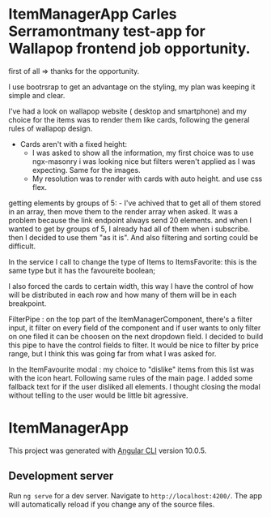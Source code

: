 # ItemManagerApp Carles Serramontmany test-app for Wallapop frontend job opportunity.

first of all => thanks for the opportunity. 

I use bootrsrap to get an advantage on the styling, my plan was keeping it simple and clear. 

I've had a look on wallapop website ( desktop and smartphone) and my choice for the items was to render them like cards, following the general rules of wallapop design. 
- Cards aren't with a fixed height: 
    - I was asked to show all the information, my first choice was to use ngx-masonry i was looking nice but filters weren't applied as I was expecting. Same for the images. 
    - My resolution was to render with cards with auto height. and use css flex. 

getting elements by groups of 5: 
    - I've achived that to get all of them stored in an array, then move them to the render array when asked. It was a problem because the link endpoint always send 20 elements. and when I wanted to get by groups of 5, I already had all of them when i subscribe. then I decided to use them "as it is". And also filtering and sorting could be difficult.  

In the service I  call to change the type of Items to ItemsFavorite: this is the same type but it has the favoureite boolean; 

I also forced the cards to certain width, this way I have the control of how will be distributed in each row and how many of them will be in each breakpoint. 

FilterPipe : on the top part of the ItemManagerComponent, there's a filter input, it filter on every field of the component and if user wants to only filter on one filed it can be choosen on the next dropdown field. I decided to build this pipe to have the control fields to filter. 
It would be nice to filter by price range, but I think this was going far from what I was asked for. 


In the ItemFavourite modal : my choice to "dislike" items from this list was with the icon heart. Following same rules of the main page. I added some fallback text for if the user disliked all elements. I thought closing the modal without telling to the user would be little bit agressive. 


# ItemManagerApp
This project was generated with [Angular CLI](https://github.com/angular/angular-cli) version 10.0.5.

## Development server

Run `ng serve` for a dev server. Navigate to `http://localhost:4200/`. The app will automatically reload if you change any of the source files.


